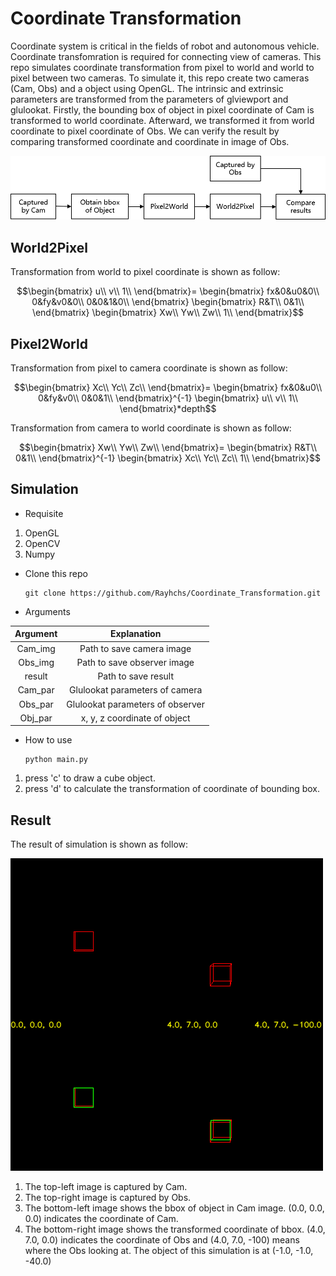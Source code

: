 # Coordinate Transformation
Coordinate system is critical in the fields of robot and autonomous vehicle. Coordinate transfomration is required for connecting view of cameras. This repo simulates coordinate transformation from pixel to world and world to pixel between two cameras. To simulate it, this repo create two cameras (Cam, Obs) and a object using OpenGL. The intrinsic and extrinsic parameters are transformed from the parameters of glviewport and glulookat. Firstly, the bounding box of object in pixel coordinate of Cam is transformed to world coordinate. Afterward, we transformed it from world coordinate to pixel coordinate of Obs. We can verify the result by comparing transformed coordinate and coordinate in image of Obs.

<img src="https://github.com/Rayhchs/Coordinate_Transformation/blob/main/img/flow.png">

## World2Pixel
Transformation from world to pixel coordinate is shown as follow:

$$\begin{bmatrix}
u\\
v\\
1\\
\end{bmatrix}=
\begin{bmatrix}
fx&0&u0&0\\
0&fy&v0&0\\
0&0&1&0\\
\end{bmatrix}
\begin{bmatrix}
R&T\\
0&1\\
\end{bmatrix}
\begin{bmatrix}
Xw\\
Yw\\
Zw\\
1\\
\end{bmatrix}$$

## Pixel2World
Transformation from pixel to camera coordinate is shown as follow:

$$\begin{bmatrix}
Xc\\
Yc\\
Zc\\
\end{bmatrix}=
\begin{bmatrix}
fx&0&u0\\
0&fy&v0\\
0&0&1\\
\end{bmatrix}^{-1}
\begin{bmatrix}
u\\
v\\
1\\
\end{bmatrix}*depth$$

Transformation from camera to world coordinate is shown as follow:

$$\begin{bmatrix}
Xw\\
Yw\\
Zw\\
\end{bmatrix}=
\begin{bmatrix}
R&T\\
0&1\\
\end{bmatrix}^{-1}
\begin{bmatrix}
Xc\\
Yc\\
Zc\\
1\\
\end{bmatrix}$$

## Simulation
* Requisite
1. OpenGL
2. OpenCV
3. Numpy

* Clone this repo

    ```shell script
    git clone https://github.com/Rayhchs/Coordinate_Transformation.git
    ```

* Arguments

|    Argument    |    Explanation    |
|:--------------:|:-----------------------------------------------------------------------------------------------------------------------------------------------------------------------------------------------------------------------:|
|      Cam_img      | Path to save camera image |
|    Obs_img   | Path to save observer image |
|    result   | Path to save result |
|    Cam_par   | Glulookat parameters of camera |
|    Obs_par   | Glulookat parameters of observer |
|    Obj_par   | x, y, z coordinate of object |

* How to use

    ```shell script
    python main.py
    ```

1. press 'c' to draw a cube object.
2. press 'd' to calculate the transformation of coordinate of bounding box.

## Result
The result of simulation is shown as follow:

<img src="https://github.com/Rayhchs/Coordinate_Transformation/blob/main/result/Result.png">

1. The top-left image is captured by Cam. 
2. The top-right image is captured by Obs. 
3. The bottom-left image shows the bbox of object in Cam image. (0.0, 0.0, 0.0) indicates the coordinate of Cam. 
4. The bottom-right image shows the transformed coordinate of bbox. (4.0, 7.0, 0.0) indicates the coordinate of Obs and (4.0, 7.0, -100) means where the Obs looking at. The object of this simulation is at (-1.0, -1.0, -40.0)